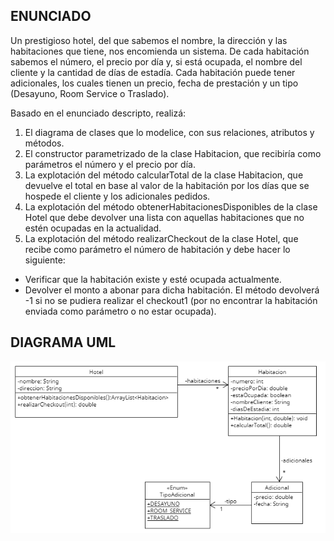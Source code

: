 ## ENUNCIADO

Un prestigioso hotel, del que sabemos el nombre, la dirección y las habitaciones que tiene, nos
encomienda un sistema. De cada habitación sabemos el número, el precio por día y, si está ocupada,
el nombre del cliente y la cantidad de días de estadía. Cada habitación puede tener adicionales, los
cuales tienen un precio, fecha de prestación y un tipo (Desayuno, Room Service o Traslado).

Basado en el enunciado descripto, realizá:

1. El diagrama de clases que lo modelice, con sus relaciones, atributos y métodos.
2. El constructor parametrizado de la clase Habitacion, que recibiría como parámetros el
número y el precio por día.
3. La explotación del método calcularTotal de la clase Habitacion, que devuelve el total en
base al valor de la habitación por los días que se hospede el cliente y los adicionales pedidos.
4. La explotación del método obtenerHabitacionesDisponibles de la clase Hotel que debe
devolver una lista con aquellas habitaciones que no estén ocupadas en la actualidad.
5. La explotación del método realizarCheckout de la clase Hotel, que recibe como
parámetro el número de habitación y debe hacer lo siguiente:
- Verificar que la habitación existe y esté ocupada actualmente.
- Devolver el monto a abonar para dicha habitación.
El método devolverá -1 si no se pudiera realizar el checkout1
(por no encontrar la habitación
enviada como parámetro o no estar ocupada).

## DIAGRAMA UML

![UML](UML.png)